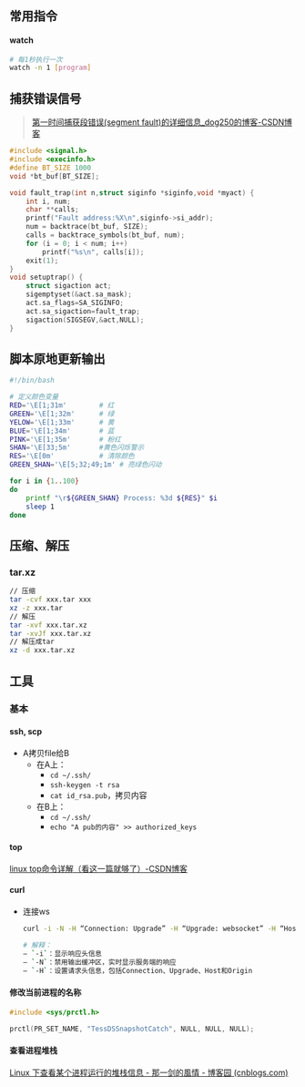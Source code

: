 ## 常用指令

#### watch

```sh
# 每1秒执行一次
watch -n 1 [program]
```

## 捕获错误信号

> [第一时间捕获段错误(segment fault)的详细信息_dog250的博客-CSDN博客](https://blog.csdn.net/dog250/article/details/6703750)

```cpp
#include <signal.h>
#include <execinfo.h>
#define BT_SIZE 1000
void *bt_buf[BT_SIZE];

void fault_trap(int n,struct siginfo *siginfo,void *myact) {
    int i, num;
    char **calls;
    printf("Fault address:%X\n",siginfo->si_addr);   
    num = backtrace(bt_buf, SIZE);
    calls = backtrace_symbols(bt_buf, num);
    for (i = 0; i < num; i++)
        printf("%s\n", calls[i]);
    exit(1);
}
void setuptrap() {
    struct sigaction act;
    sigemptyset(&act.sa_mask);   
    act.sa_flags=SA_SIGINFO;    
    act.sa_sigaction=fault_trap;
    sigaction(SIGSEGV,&act,NULL);
}
```

## 脚本原地更新输出

```sh
#!/bin/bash

# 定义颜色变量
RED='\E[1;31m'        # 红
GREEN='\E[1;32m'      # 绿
YELOW='\E[1;33m'      # 黄
BLUE='\E[1;34m'       # 蓝
PINK='\E[1;35m'       # 粉红
SHAN='\E[33;5m'       #黄色闪烁警示
RES='\E[0m'           # 清除颜色
GREEN_SHAN='\E[5;32;49;1m' # 亮绿色闪动

for i in {1..100}
do
    printf "\r${GREEN_SHAN} Process: %3d ${RES}" $i
    sleep 1
done
```

## 压缩、解压

### tar.xz

```sh
// 压缩
tar -cvf xxx.tar xxx
xz -z xxx.tar
// 解压
tar -xvf xxx.tar.xz
tar -xvJf xxx.tar.xz
// 解压成tar
xz -d xxx.tar.xz
```

## 工具

### 基本

#### ssh, scp

- A拷贝file给B
  - 在A上：
    - `cd ~/.ssh/`
    - `ssh-keygen -t rsa`
    - `cat id_rsa.pub`，拷贝内容
  - 在B上：
    - `cd ~/.ssh/`
    - `echo "A pub的内容" >> authorized_keys`

#### top

[linux top命令详解（看这一篇就够了）-CSDN博客](https://blog.csdn.net/weixin_45465395/article/details/115728520)

#### curl

- 连接ws
  ```sh
  curl -i -N -H “Connection: Upgrade” -H “Upgrade: websocket” -H “Host: localhost” -H “Origin: http://192.168.1.104” http://192.168.1.104:31000/socket
  
  # 解释：
  – `-i`：显示响应头信息
  – `-N`：禁用输出缓冲区，实时显示服务端的响应
  – `-H`：设置请求头信息，包括Connection、Upgrade、Host和Origin
  ```

  

#### 修改当前进程的名称

```c
#include <sys/prctl.h>

prctl(PR_SET_NAME, "TessDSSnapshotCatch", NULL, NULL, NULL);
```

#### 查看进程堆栈

[Linux 下查看某个进程运行的堆栈信息 - 那一剑的風情 - 博客园 (cnblogs.com)](https://www.cnblogs.com/SZxiaochun/p/7694747.html)

